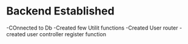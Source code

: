 # Backend Established
-COnnected to Db
-Created few Utilit functions
-Created User router 
-created user controller register function 

